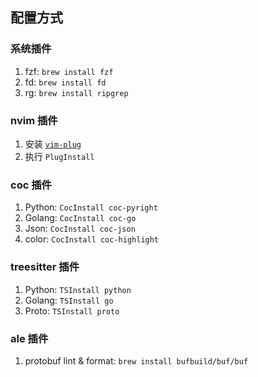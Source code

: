 ## 配置方式

### 系统插件

1. fzf: `brew install fzf`
2. fd: `brew install fd`
3. rg: `brew install ripgrep`


### nvim 插件

1. 安装 [`vim-plug`](https://github.com/junegunn/vim-plug)
2. 执行 `PlugInstall`


### coc 插件

1. Python: `CocInstall coc-pyright`
2. Golang: `CocInstall coc-go`
3. Json: `CocInstall coc-json`
4. color: `CocInstall coc-highlight`


### treesitter 插件

1. Python: `TSInstall python`
2. Golang: `TSInstall go`
3. Proto: `TSInstall proto`


### ale 插件

1. protobuf lint & format: `brew install bufbuild/buf/buf`
